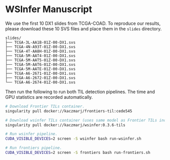# WSInfer Manuscript

We use the first 10 DX1 slides from TCGA-COAD. To reproduce our results,
please download these 10 SVS files and place them in the `slides` directory.

```
slides/
├── TCGA-3L-AA1B-01Z-00-DX1.svs
├── TCGA-4N-A93T-01Z-00-DX1.svs
├── TCGA-4T-AA8H-01Z-00-DX1.svs
├── TCGA-5M-AAT4-01Z-00-DX1.svs
├── TCGA-5M-AAT5-01Z-00-DX1.svs
├── TCGA-5M-AAT6-01Z-00-DX1.svs
├── TCGA-5M-AATE-01Z-00-DX1.svs
├── TCGA-A6-2671-01Z-00-DX1.svs
├── TCGA-A6-2672-01Z-00-DX1.svs
└── TCGA-A6-2674-01Z-00-DX1.svs
```

Then run the following to run both TIL detection pipelines. The time and GPU
statistics are recorded automatically.

```bash
# Download Frontier TILs container.
singularity pull docker://kaczmarj/frontiers-til:cede545

# Download wsinfer TILs container (uses same model as Frontier TILs inceptionv4).
singularity pull docker://kaczmarj/wsinfer:0.3.6-tils

# Run wsinfer pipeline.
CUDA_VISIBLE_DEVICES=2 screen -S wsinfer bash run-wsinfer.sh

# Run frontiers pipeline.
CUDA_VISIBLE_DEVICES=2 screen -S frontiers bash run-frontiers.sh
```
